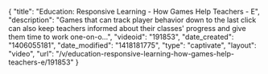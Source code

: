 {
    "title": "Education: Responsive Learning - How Games Help Teachers - E",
    "description": "Games that can track player behavior down to the last click can also keep teachers informed about their classes' progress and give them time to work one-on-o...",
    "videoid": "191853",
    "date_created": "1406055181",
    "date_modified": "1418181775",
    "type": "captivate",
    "layout": "video",
    "url": "\/v\/education-responsive-learning-how-games-help-teachers-e\/191853"
}
